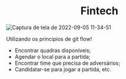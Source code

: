 <h1   align="center">Fintech</h1>

![Captura de tela de 2022-09-05 11-34-51](https://user-images.githubusercontent.com/95314044/188472801-37f17569-8904-40eb-acd3-c6e3676fddd1.png)

<div>
	<p> 
		Utilizando os principios de git flow!
	</p>
	<ul>
		<li>Encontrar quadras disponíveis;</li>
		<li>Agendar o local para a partida;</li>
		<li>Encontrar time que precisa de adversários;</li>
		<li>Candidatar-se para jogar a partida, etc.</li>
	</ul>
	 
</div>
